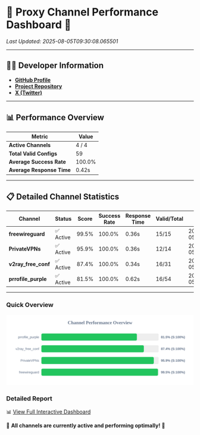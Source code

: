 # 🌟 Proxy Channel Performance Dashboard 🌟

_Last Updated: 2025-08-05T09:30:08.065501_

---

## 👩‍💻 Developer Information

- **[GitHub Profile](https://github.com/4n0nymou3)**  
- **[Project Repository](https://github.com/4n0nymou3/multi-proxy-config-fetcher)**  
- **[X (Twitter)](https://x.com/4n0nymou3)**  

---

## 📊 Performance Overview

| Metric                | Value       |
|-----------------------|-------------|
| **Active Channels**   | 4 / 4       |
| **Total Valid Configs** | 59          |
| **Average Success Rate** | 100.0%      |
| **Average Response Time** | 0.42s       |

---

## 📋 Detailed Channel Statistics

| Channel          | Status     | Score  | Success Rate | Response Time | Valid/Total | Last Success               |
|------------------|------------|--------|--------------|---------------|-------------|----------------------------|
| **freewireguard**  | ✅ Active  | 99.5%  | 100.0% | 0.36s         | 15/15       | 2025-08-05T09:30:08.063788 |
| **PrivateVPNs**  | ✅ Active  | 95.9%  | 100.0% | 0.36s         | 12/14       | 2025-08-05T09:30:07.676181 |
| **v2ray_free_conf**  | ✅ Active  | 87.4%  | 100.0% | 0.34s         | 16/31       | 2025-08-05T09:30:07.265194 |
| **prrofile_purple**  | ✅ Active  | 81.5%  | 100.0% | 0.62s         | 16/54       | 2025-08-05T09:30:06.847000 |

---

### Quick Overview
<div align="center">
  <a href="https://raw.githubusercontent.com/nullluser/NullRepo/refs/heads/main/assets/channel_stats_chart.svg">
    <img src="https://raw.githubusercontent.com/nullluser/NullRepo/refs/heads/main/assets/channel_stats_chart.svg" alt="Source Performance Statistics" width="800">
  </a>
</div>

### Detailed Report
📊 [View Full Interactive Dashboard](https://htmlpreview.github.io/?https://github.com/nullluser/NullRepo/blob/main/assets/performance_report.html)

🎉 **All channels are currently active and performing optimally!** 🎉
